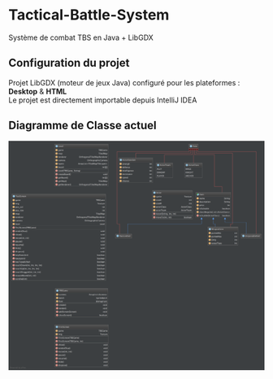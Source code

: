 # Tactical-Battle-System
Système de combat TBS en Java + LibGDX

## Configuration du projet 

Projet LibGDX (moteur de jeux Java) configuré pour les plateformes : **Desktop** & **HTML**  
Le projet est directement importable depuis IntelliJ IDEA

## Diagramme de Classe actuel

![Diagramme de classe](./core/src/DiagramClass.png)
